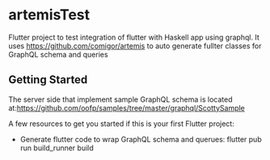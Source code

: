 # artemisTest

Flutter project to test integration of flutter with Haskell app using graphql.
It uses https://github.com/comigor/artemis to auto generate fullter classes for GraphQL schema and queries

## Getting Started

The server side that implement sample GraphQL schema is located at:https://github.com/oofp/samples/tree/master/graphql/ScottySample

A few resources to get you started if this is your first Flutter project:

- Generate flutter code to wrap GraphQL schema and querues: flutter pub run build_runner build

